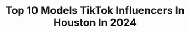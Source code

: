 ---
title: Top 10 Models TikTok Influencers In Houston In 2024
description: >-
  Find top models TikTok influencers in Houston in 2024. Most popular hashtags: #fyp #houston #model #texas.
platform: TikTok
hits: 23
text_top: See the best TikTok influencers on inBeat.
text_bottom: inBeat has 23 TikTok influencers like this in Houston, United States for you to collaborate.
profiles:
  - username: "badblue_tundra_andmia"
    fullname: >-
      badblue_tundra_andmia
    bio: >-
      Shocker Racing 2021 Calendar Model🏁 Code: MISSFEBRUARY PayPal/Zelle: @miacerva
    location: "United States"
    followers: 31000
    engagement: 836
    commentsToLikes: 0.051620
    id: ckb0zddk5o3yx0j230bsqn9g4
    verified: false
    hashtags: "#shockerracing, #truckshow, #sanantonio, #christmas"
  - username: "m.i.s.s_o"
    fullname: >-
      Olivia
    bio: >-
      Bunny momma 🐰🐇 Htx📍 Subscribe to my YT Videos otw
    location: "United States"
    followers: 12300
    engagement: 402
    commentsToLikes: 0.028343
    id: ckdbbv8lk6jpu0j23xrlbo811
    verified: false
    hashtags: "#viral, #fyp, #savage, #htx"
  - username: "lizhaven"
    fullname: >-
      Liz Haven
    bio: >-
      Find me on Instagram! 👆🏼 @lizhaven More videos and tutorials on my IG 🤗
    location: "United States"
    followers: 112400
    engagement: 304
    commentsToLikes: 0.005617
    id: ckce1zes5ii0f0j23xyyjeoa7
    verified: false
    hashtags: "#hairstylist, #kaleidohair, #fyp, #balayage"
  - username: "thejacknguyen"
    fullname: >-
      jack henry
    bio: >-
      Follow me on instagram ^ CEO of the gays Houston, TX
    location: "United States"
    followers: 24000
    engagement: 2091
    commentsToLikes: 0.025844
    id: cka5ytudyjsr80i78uq03q5yu
    verified: false
    hashtags: "#texas, #fyp, #chipsgottalent, #foryou"
  - username: "keeping.up.with.kris"
    fullname: >-
      Kristin W
    bio: >-
      💕Down 125 pounds 💕Spreading Kindness 💕Houston,TX 💕 Cash App- $Kmwilson87
    location: "United States"
    followers: 101600
    engagement: 1321
    commentsToLikes: 0.059257
    id: ck9nbnonib81j0j78iakhire0
    verified: false
    hashtags: "#gamestop, #bustedpipes, #texas, #cat"
  - username: "evsmotors"
    fullname: >-
      EVS Motors
    bio: >-
      Houston, TX Subscribe to our Youtube 👆🏼
    location: "United States"
    followers: 27500
    engagement: 1347
    commentsToLikes: 0.030344
    id: ckb9gdmz55c3s0j23dlz5k9mu
    verified: false
    hashtags: "#m3, #m4, #trackcar, #teslamodel3"
  - username: "kaliannakali"
    fullname: >-
      kaliannakali
    bio: >-
      Houston📍 Posing🌈 & COLOR styling🌼 YOUTUBE LINKED 📸 Shop My Boutique⬇️
    location: "United States"
    followers: 77300
    engagement: 690
    commentsToLikes: 0.029304
    id: cka0qzt2zetvg0i78qyrb9fiz
    verified: false
    hashtags: "#posingtips, #revolveinbloom, #poseideas, #howtopose"
  - username: "tatted_pinup"
    fullname: >-
      Aniston
    bio: >-
      24 years old 👌🏻 H-Town Paintball Model
    location: "United States"
    followers: 13800
    engagement: 833
    commentsToLikes: 0.017021
    id: ckacudymwihe60i782ty3v8nf
    verified: false
    hashtags: "#duet, #model, #single, #foryoupage"
  - username: "jesuschavez457"
    fullname: >-
      Jesus Chavez
    bio: >-
      Houston, Texas 🤘🏻 🇺🇸🇲🇽
    location: "United States"
    followers: 5180
    engagement: 1024
    commentsToLikes: 0.013132
    id: ckb9l7yo2dmyf0j230ymhgw6m
    verified: false
    hashtags: "#fyp, #funny, #xyzbca, #mexican"
  - username: "estiloisabella15"
    fullname: >-
      estiloisabella15
    bio: >-
      The Best Quince dress Houston TX
    location: "United States"
    followers: 342800
    engagement: 929
    commentsToLikes: 0.006448
    id: ckbkecluh4zx80j2310qa8s9z
    verified: false
    hashtags: "#instagram, #princess, #mexican, #parati"
---